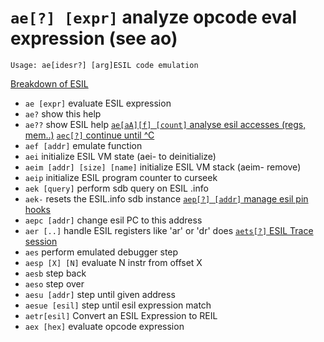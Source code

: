 <!-- TITLE: ae -->

#  `ae[?] [expr]`   analyze opcode eval expression (see ao)


```text
Usage: ae[idesr?] [arg]ESIL code emulation
```


[Breakdown of ESIL](/options/a/ae/breakdown_esil)

- `ae [expr]`   evaluate ESIL expression
- `ae?`   show this help
- `ae??`   show ESIL help
[ `ae[aA][f] [count]`   analyse esil accesses (regs, mem..)](/options/a/ae/aea)
[ `aec[?]`   continue until ^C](/options/a/ae/aec)
- `aef [addr]`   emulate function
- `aei`   initialize ESIL VM state (aei- to deinitialize)
- `aeim [addr] [size] [name]`   initialize ESIL VM stack (aeim- remove)
- `aeip`   initialize ESIL program counter to curseek
- `aek [query]`   perform sdb query on ESIL .info
- `aek-`   resets the ESIL.info sdb instance
[ `aep[?] [addr]`   manage esil pin hooks](./aep-addr-manage-esil-pin-hooks-660fc309-f990-499a-912e-a374f04bf9f2.md)
- `aepc [addr]`   change esil PC to this address
- `aer [..]`   handle ESIL registers like 'ar' or 'dr' does
[ `aets[?]`   ESIL Trace session](./aets-ESIL-Trace-session-ba8fedcb-9540-4831-a85a-b64e9e698242.md)
- `aes`   perform emulated debugger step
- `aesp [X] [N]`   evaluate N instr from offset X
- `aesb`   step back
- `aeso`   step over
- `aesu [addr]`   step until given address
- `aesue [esil]`   step until esil expression match
- `aetr[esil]`   Convert an ESIL Expression to REIL
- `aex [hex]`   evaluate opcode expression